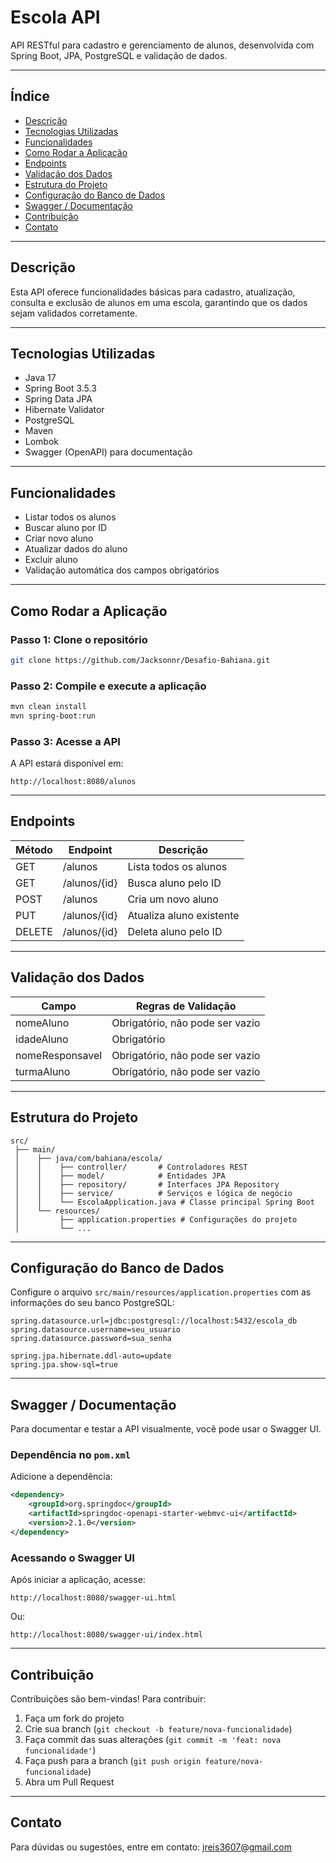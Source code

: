 # Escola API

API RESTful para cadastro e gerenciamento de alunos, desenvolvida com Spring Boot, JPA, PostgreSQL e validação de dados.

---

## Índice

- [Descrição](#descrição)
- [Tecnologias Utilizadas](#tecnologias-utilizadas)
- [Funcionalidades](#funcionalidades)
- [Como Rodar a Aplicação](#como-rodar-a-aplicação)
- [Endpoints](#endpoints)
- [Validação dos Dados](#validação-dos-dados)
- [Estrutura do Projeto](#estrutura-do-projeto)
- [Configuração do Banco de Dados](#configuração-do-banco-de-dados)
- [Swagger / Documentação](#swagger--documentação)
- [Contribuição](#contribuição)
- [Contato](#contato)

---

## Descrição

Esta API oferece funcionalidades básicas para cadastro, atualização, consulta e exclusão de alunos em uma escola, garantindo que os dados sejam validados corretamente.

---

## Tecnologias Utilizadas

- Java 17
- Spring Boot 3.5.3
- Spring Data JPA
- Hibernate Validator
- PostgreSQL
- Maven
- Lombok
- Swagger (OpenAPI) para documentação

---

## Funcionalidades

- Listar todos os alunos
- Buscar aluno por ID
- Criar novo aluno
- Atualizar dados do aluno
- Excluir aluno
- Validação automática dos campos obrigatórios

---

## Como Rodar a Aplicação

### Passo 1: Clone o repositório

```bash
git clone https://github.com/Jacksonnr/Desafio-Bahiana.git
```

### Passo 2: Compile e execute a aplicação

```bash
mvn clean install
mvn spring-boot:run
```

### Passo 3: Acesse a API

A API estará disponível em:

```
http://localhost:8080/alunos
```

---

## Endpoints

| Método | Endpoint       | Descrição                 |
|--------|----------------|---------------------------|
| GET    | /alunos        | Lista todos os alunos      |
| GET    | /alunos/{id}   | Busca aluno pelo ID        |
| POST   | /alunos        | Cria um novo aluno         |
| PUT    | /alunos/{id}   | Atualiza aluno existente   |
| DELETE | /alunos/{id}   | Deleta aluno pelo ID       |

---

## Validação dos Dados

| Campo           | Regras de Validação               |
|-----------------|----------------------------------|
| nomeAluno       | Obrigatório, não pode ser vazio  |
| idadeAluno      | Obrigatório                      |
| nomeResponsavel | Obrigatório, não pode ser vazio  |
| turmaAluno      | Obrigatório, não pode ser vazio  |

---

## Estrutura do Projeto

```
src/
 ├── main/
 │    ├── java/com/bahiana/escola/
 │    │    ├── controller/       # Controladores REST
 │    │    ├── model/            # Entidades JPA
 │    │    ├── repository/       # Interfaces JPA Repository
 │    │    ├── service/          # Serviços e lógica de negócio
 │    │    └── EscolaApplication.java # Classe principal Spring Boot
 │    └── resources/
 │         ├── application.properties # Configurações do projeto
 │         └── ...
```

---

## Configuração do Banco de Dados

Configure o arquivo `src/main/resources/application.properties` com as informações do seu banco PostgreSQL:

```properties
spring.datasource.url=jdbc:postgresql://localhost:5432/escola_db
spring.datasource.username=seu_usuario
spring.datasource.password=sua_senha

spring.jpa.hibernate.ddl-auto=update
spring.jpa.show-sql=true
```

---

## Swagger / Documentação

Para documentar e testar a API visualmente, você pode usar o Swagger UI.

### Dependência no `pom.xml`

Adicione a dependência:

```xml
<dependency>
    <groupId>org.springdoc</groupId>
    <artifactId>springdoc-openapi-starter-webmvc-ui</artifactId>
    <version>2.1.0</version>
</dependency>
```

### Acessando o Swagger UI

Após iniciar a aplicação, acesse:

```
http://localhost:8080/swagger-ui.html
```

Ou:

```
http://localhost:8080/swagger-ui/index.html
```

---

## Contribuição

Contribuições são bem-vindas! Para contribuir:

1. Faça um fork do projeto
2. Crie sua branch (`git checkout -b feature/nova-funcionalidade`)
3. Faça commit das suas alterações (`git commit -m 'feat: nova funcionalidade'`)
4. Faça push para a branch (`git push origin feature/nova-funcionalidade`)
5. Abra um Pull Request

---

## Contato

Para dúvidas ou sugestões, entre em contato: jreis3607@gmail.com

